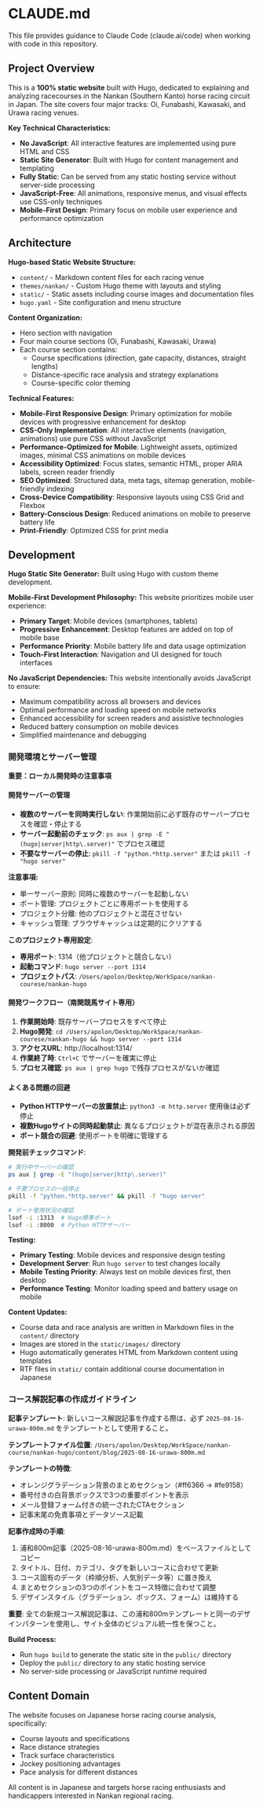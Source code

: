 # CLAUDE.md

This file provides guidance to Claude Code (claude.ai/code) when working with code in this repository.

## Project Overview

This is a **100% static website** built with Hugo, dedicated to explaining and analyzing racecourses in the Nankan (Southern Kanto) horse racing circuit in Japan. The site covers four major tracks: Oi, Funabashi, Kawasaki, and Urawa racing venues.

**Key Technical Characteristics:**
- **No JavaScript**: All interactive features are implemented using pure HTML and CSS
- **Static Site Generator**: Built with Hugo for content management and templating
- **Fully Static**: Can be served from any static hosting service without server-side processing
- **JavaScript-Free**: All animations, responsive menus, and visual effects use CSS-only techniques
- **Mobile-First Design**: Primary focus on mobile user experience and performance optimization

## Architecture

**Hugo-based Static Website Structure:**
- `content/` - Markdown content files for each racing venue
- `themes/nankan/` - Custom Hugo theme with layouts and styling
- `static/` - Static assets including course images and documentation files
- `hugo.yaml` - Site configuration and menu structure

**Content Organization:**
- Hero section with navigation
- Four main course sections (Oi, Funabashi, Kawasaki, Urawa)
- Each course section contains:
  - Course specifications (direction, gate capacity, distances, straight lengths)
  - Distance-specific race analysis and strategy explanations
  - Course-specific color theming

**Technical Features:**
- **Mobile-First Responsive Design**: Primary optimization for mobile devices with progressive enhancement for desktop
- **CSS-Only Implementation**: All interactive elements (navigation, animations) use pure CSS without JavaScript
- **Performance-Optimized for Mobile**: Lightweight assets, optimized images, minimal CSS animations on mobile devices
- **Accessibility Optimized**: Focus states, semantic HTML, proper ARIA labels, screen reader friendly
- **SEO Optimized**: Structured data, meta tags, sitemap generation, mobile-friendly indexing
- **Cross-Device Compatibility**: Responsive layouts using CSS Grid and Flexbox
- **Battery-Conscious Design**: Reduced animations on mobile to preserve battery life
- **Print-Friendly**: Optimized CSS for print media

## Development

**Hugo Static Site Generator:** Built using Hugo with custom theme development.

**Mobile-First Development Philosophy:** This website prioritizes mobile user experience:
- **Primary Target**: Mobile devices (smartphones, tablets)
- **Progressive Enhancement**: Desktop features are added on top of mobile base
- **Performance Priority**: Mobile battery life and data usage optimization
- **Touch-First Interaction**: Navigation and UI designed for touch interfaces

**No JavaScript Dependencies:** This website intentionally avoids JavaScript to ensure:
- Maximum compatibility across all browsers and devices
- Optimal performance and loading speed on mobile networks
- Enhanced accessibility for screen readers and assistive technologies
- Reduced battery consumption on mobile devices
- Simplified maintenance and debugging

### 開発環境とサーバー管理

**重要：ローカル開発時の注意事項**

#### 開発サーバーの管理
- **複数のサーバーを同時実行しない**: 作業開始前に必ず既存のサーバープロセスを確認・停止する
- **サーバー起動前のチェック**: `ps aux | grep -E "(hugo|server|http\.server)"` でプロセス確認
- **不要なサーバーの停止**: `pkill -f "python.*http.server"` または `pkill -f "hugo server"`

**注意事項:**
- 単一サーバー原則: 同時に複数のサーバーを起動しない
- ポート管理: プロジェクトごとに専用ポートを使用する
- プロジェクト分離: 他のプロジェクトと混在させない
- キャッシュ管理: ブラウザキャッシュは定期的にクリアする

**このプロジェクト専用設定**:
- **専用ポート**: 1314（他プロジェクトと競合しない）
- **起動コマンド**: `hugo server --port 1314`
- **プロジェクトパス**: `/Users/apolon/Desktop/WorkSpace/nankan-courese/nankan-hugo`

#### 開発ワークフロー（南関競馬サイト専用）
1. **作業開始時**: 既存サーバープロセスをすべて停止
2. **Hugo開発**: `cd /Users/apolon/Desktop/WorkSpace/nankan-courese/nankan-hugo && hugo server --port 1314`
3. **アクセスURL**: http://localhost:1314/
4. **作業終了時**: `Ctrl+C` でサーバーを確実に停止
5. **プロセス確認**: `ps aux | grep hugo` で残存プロセスがないか確認

#### よくある問題の回避
- **Python HTTPサーバーの放置禁止**: `python3 -m http.server` 使用後は必ず停止
- **複数Hugoサイトの同時起動禁止**: 異なるプロジェクトが混在表示される原因
- **ポート競合の回避**: 使用ポートを明確に管理する

**開発前チェックコマンド**:
```bash
# 実行中サーバーの確認
ps aux | grep -E "(hugo|server|http\.server)"

# 不要プロセスの一括停止
pkill -f "python.*http.server" && pkill -f "hugo server"

# ポート使用状況の確認
lsof -i :1313  # Hugo標準ポート
lsof -i :8000  # Python HTTPサーバー
```

**Testing:** 
- **Primary Testing**: Mobile devices and responsive design testing
- **Development Server**: Run `hugo server` to test changes locally
- **Mobile Testing Priority**: Always test on mobile devices first, then desktop
- **Performance Testing**: Monitor loading speed and battery usage on mobile

**Content Updates:** 
- Course data and race analysis are written in Markdown files in the `content/` directory
- Images are stored in the `static/images/` directory
- Hugo automatically generates HTML from Markdown content using templates
- RTF files in `static/` contain additional course documentation in Japanese

### コース解説記事の作成ガイドライン

**記事テンプレート**: 新しいコース解説記事を作成する際は、必ず `2025-08-16-urawa-800m.md` をテンプレートとして使用すること。

**テンプレートファイル位置**: `/Users/apolon/Desktop/WorkSpace/nankan-course/nankan-hugo/content/blog/2025-08-16-urawa-800m.md`

**テンプレートの特徴**:
- オレンジグラデーション背景のまとめセクション（#ff6366 → #fe9158）
- 番号付きの白背景ボックスで3つの重要ポイントを表示
- メール登録フォーム付きの統一されたCTAセクション
- 記事末尾の免責事項とデータソース記載

**記事作成時の手順**:
1. 浦和800m記事（2025-08-16-urawa-800m.md）をベースファイルとしてコピー
2. タイトル、日付、カテゴリ、タグを新しいコースに合わせて更新
3. コース固有のデータ（枠順分析、人気別データ等）に置き換え
4. まとめセクションの3つのポイントをコース特徴に合わせて調整
5. デザインスタイル（グラデーション、ボックス、フォーム）は維持する

**重要**: 全ての新規コース解説記事は、この浦和800mテンプレートと同一のデザインパターンを使用し、サイト全体のビジュアル統一性を保つこと。

**Build Process:**
- Run `hugo build` to generate the static site in the `public/` directory
- Deploy the `public/` directory to any static hosting service
- No server-side processing or JavaScript runtime required

## Content Domain

The website focuses on Japanese horse racing course analysis, specifically:
- Course layouts and specifications
- Race distance strategies 
- Track surface characteristics
- Jockey positioning advantages
- Pace analysis for different distances

All content is in Japanese and targets horse racing enthusiasts and handicappers interested in Nankan regional racing.